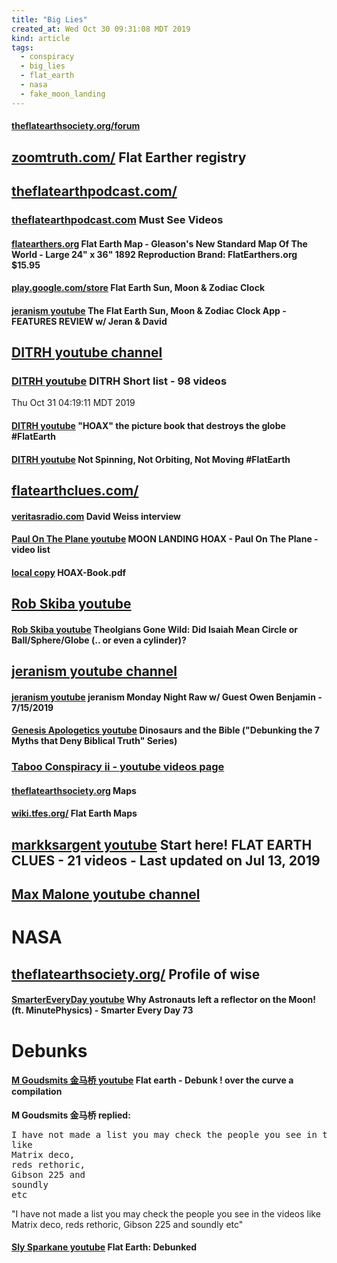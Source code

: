 ```yaml
---
title: "Big Lies"
created_at: Wed Oct 30 09:31:08 MDT 2019
kind: article
tags:
  - conspiracy
  - big_lies
  - flat_earth
  - nasa
  - fake_moon_landing
---
```


<h4>
  <a href="https://www.theflatearthsociety.org/forum" target="_blank">theflatearthsociety.org/forum</a>
</h4>

<h2>
  <a href="https://zoomtruth.com/Account/Login" target="_blank">zoomtruth.com/</a>
  Flat Earther registry
</h2>

<h2>
  <a href="https://www.theflatearthpodcast.com/" target="_blank">theflatearthpodcast.com/</a>
</h2>

<h3>
  <a href="https://www.theflatearthpodcast.com/must-see-videos/" target="_blank">theflatearthpodcast.com</a>
  Must See Videos
</h3>

<h4>
  <a href="https://flatearthers.org/FlatEarthers/flat-earth-map" target="_blank">flatearthers.org</a>
  Flat Earth Map - Gleason's New Standard Map Of The World - Large 24" x 36" 1892 Reproduction Brand: FlatEarthers.org $15.95
</h4>

<h4>
  <a href="https://play.google.com/store/apps/details?id=com.flatearthsun" target="_blank">play.google.com/store</a>
  Flat Earth Sun, Moon & Zodiac Clock
</h4>

<h4>
  <a href="https://www.youtube.com/watch?v=IZhitQfbpss" target="_blank">jeranism youtube</a>
  The Flat Earth Sun, Moon & Zodiac Clock App - FEATURES REVIEW w/ Jeran & David
</h4>

<h2>
  <a href="https://www.youtube.com/channel/UCz6s_ScG0PZThdwhKsUFSRw/featured" target="_blank">DITRH youtube channel</a>
</h2>

<h3>
  <a href="https://www.youtube.com/playlist?list=PLEzivhxtxgbv2hEBOrfkjHnRnpbH9hlXR" target="_blank">DITRH youtube</a>
  DITRH Short list - 98 videos
</h3>

Thu Oct 31 04:19:11 MDT 2019

<h4>
  <a href="https://www.youtube.com/watch?v=Wbt7I_oGBtI" target="_blank">DITRH youtube</a>
  "HOAX" the picture book that destroys the globe #FlatEarth
</h4>

<h4>
  <a href="https://www.youtube.com/watch?v=CgrdOu4Sl3g" target="_blank">DITRH youtube</a>
  Not Spinning, Not Orbiting, Not Moving #FlatEarth
</h4>

<h2>
  <a href="http://www.flatearthclues.com/" target="_blank">flatearthclues.com/</a>
</h2>

<h4>
  <a href="https://www.veritasradio.com/guests/2016/11nov/VS-161103-dweiss.php" target="_blank">veritasradio.com</a>
  David Weiss interview
</h4>

<h4>
  <a href="https://www.youtube.com/playlist?list=PLP6MVv6qg6qRK_HWNDSFMzaitzBv13tTH" target="_blank">Paul On The Plane youtube</a>
  MOON LANDING HOAX - Paul On The Plane - video list
</h4>

<h4>
<a href="/assets/pdf/HOAX-Book.pdf" target="_blank">local copy</a>
  HOAX-Book.pdf
</h4>

<h2>
  <a href="https://www.youtube.com/channel/UCoiIt_v1D-6z75LmrdIU2aw/featured" target="_blank">Rob Skiba youtube</a>
</h2>

<h4>
  <a href="https://www.youtube.com/watch?v=QbWpeS14FTM" target="_blank">Rob Skiba youtube</a>
  Theolgians Gone Wild: Did Isaiah Mean Circle or Ball/Sphere/Globe (.. or even a cylinder)?
</h4>

<h2>
  <a href="https://www.youtube.com/channel/UCS_FY5mR4g22L_E9t1D_ExQ" target="_blank">jeranism youtube channel</a>
</h2>

<h4>
  <a href="https://www.youtube.com/watch?v=4TUjjrO2zSs" target="_blank">jeranism youtube</a>
  jeranism Monday Night Raw w/ Guest Owen Benjamin - 7/15/2019
</h4>

<h4>
  <a href="https://www.youtube.com/watch?v=m3vQvgfwvbc" target="_blank">Genesis Apologetics youtube</a>
  Dinosaurs and the Bible ("Debunking the 7 Myths that Deny Biblical Truth" Series)
</h4>

<h3>
  <a href="https://www.youtube.com/channel/UCU-1R9qMNQcSupm6o1TfSTQ/videos" target="_blank">Taboo Conspiracy ii - youtube videos page</a>
</h3>

<h4>
  <a href="https://www.theflatearthsociety.org/home/index.php/featured/maps" target="_blank">theflatearthsociety.org</a>
  Maps
</h4>

<h4>
  <a href="https://wiki.tfes.org/Flat_Earth_Maps" target="_blank">wiki.tfes.org/</a>
  Flat Earth Maps
</h4>

<h2>
  <a href="https://www.youtube.com/playlist?list=PLltxIX4B8_URNUzDE2sXctnUAEXgEDDGn" target="_blank">markksargent youtube</a>
  Start here! FLAT EARTH CLUES - 21 videos - Last updated on Jul 13, 2019
</h2>

<h2>
  <a href="https://www.youtube.com/channel/UCAlgG8vuf46TbGj83_RwWPA" target="_blank">Max Malone youtube channel</a>
</h2>

<h1>NASA</h1>

<h2>
  <a href="https://www.theflatearthsociety.org/forum/index.php?action=profile;u=1459567" target="_blank">theflatearthsociety.org/</a>
  Profile of wise
</h2>

<h4>
  <a href="https://www.youtube.com/watch?v=dsRsap2_RAc" target="_blank">SmarterEveryDay youtube</a>
  Why Astronauts left a reflector on the Moon! (ft. MinutePhysics) - Smarter Every Day 73
</h4>

<h1>Debunks</h1>

<h4>
  <a href="https://www.youtube.com/watch?v=bUwrhZNVwlw" target="_blank">M Goudsmits 金马桥 youtube</a>
  Flat earth - Debunk ! over the curve a compilation
</h4>

<b>M Goudsmits 金马桥 replied:</b>

<pre>
I have not made a list you may check the people you see in the videos
like
Matrix deco,
reds rethoric,
Gibson 225 and
soundly
etc
</pre>

"I have not made a list you may check the people you see in the videos like Matrix deco, reds rethoric, Gibson 225 and soundly etc"

<h4>
  <a href="https://www.youtube.com/watch?v=V03eF0bcYno" target="_blank">Sly Sparkane youtube</a>
  Flat Earth: Debunked
</h4>

<!--
html boilerplate fragments
<a href="" target="_blank"></a>
<a name=""></a>
<img src="" width="400px">
<ul>
  <li></li>
  <li><a href="" target="_blank"></a></li>
</ul>
<pre>
</pre>
<p style="margin-bottom: 2em;"></p>
<hr style="border: 0; height: 3px; background: #333; background-image: linear-gradient(to right, #ccc, #333, #ccc);">
<pre><code>
</code></pre>
<math xmlns='http://www.w3.org/1998/Math/MathML' display='block'>
</math>
:-->
